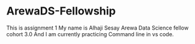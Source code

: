 # ArewaDS-Fellowship
This is assignment 1
My name is Alhaji Sesay
Arewa Data Science fellow cohort 3.0
And I am currently practicing Command line in vs code.
